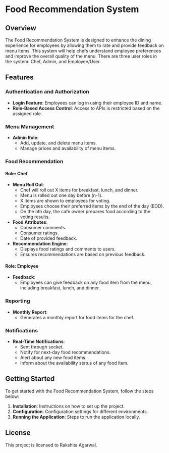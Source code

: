 # Food Recommendation System

## Overview
The Food Recommendation System is designed to enhance the dining experience for employees by allowing them to rate and provide feedback on menu items. This system will help chefs understand employee preferences and improve the overall quality of the menu. There are three user roles in the system: Chef, Admin, and Employee/User.

## Features

### Authentication and Authorization
- **Login Feature**: Employees can log in using their employee ID and name.
- **Role-Based Access Control**: Access to APIs is restricted based on the assigned role.

### Menu Management
- **Admin Role**: 
  - Add, update, and delete menu items.
  - Manage prices and availability of menu items.

### Food Recommendation

#### Role: Chef
- **Menu Roll Out**:
  - Chef will roll out X items for breakfast, lunch, and dinner.
  - Menu is rolled out one day before (n-1).
  - X items are shown to employees for voting.
  - Employees choose their preferred items by the end of the day (EOD).
  - On the nth day, the cafe owner prepares food according to the voting results.
- **Food Attributes**:
  - Consumer comments.
  - Consumer ratings.
  - Date of provided feedback.
- **Recommendation Engine**:
  - Displays food ratings and comments to users.
  - Ensures recommendations are based on previous feedback.

#### Role: Employee
- **Feedback**:
  - Employees can give feedback on any food item from the menu, including breakfast, lunch, and dinner.

### Reporting
- **Monthly Report**:
  - Generates a monthly report for food items for the chef.

### Notifications
- **Real-Time Notifications**:
  - Sent through socket.
  - Notify for next-day food recommendations.
  - Alert about any new food items.
  - Inform about the availability status of any food item.

## Getting Started
To get started with the Food Recommendation System, follow the steps below:

1. **Installation**: Instructions on how to set up the project.
2. **Configuration**: Configuration settings for different environments.
3. **Running the Application**: Steps to run the application locally.

## License
This project is licensed to Rakshita Agarwal.

